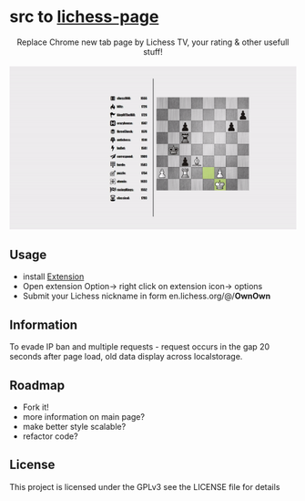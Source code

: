 # src to [lichess-page](https://chrome.google.com/webstore/detail/lichess-page/mckbhoccfkhafmkeiemcgoobfjplndin)




<p align="center">
 Replace Chrome new tab page by Lichess TV, your rating & other usefull stuff!
 <br><br>
 <img src="example-page.gif?raw=true " alt="example">
</p>



## Usage
- install [Extension](https://chrome.google.com/webstore/detail/lichess-page/mckbhoccfkhafmkeiemcgoobfjplndin)
- Open extension Option-> right click on extension icon-> options
- Submit your Lichess nickname in form en.lichess.org/@/**OwnOwn**

## Information
To evade IP ban and multiple requests - request occurs in the gap 20 seconds after page load, old data display across localstorage.

## Roadmap
- Fork it!
- more information on main page?
- make better style scalable?
- refactor code?




## License
This project is licensed under the GPLv3 see the LICENSE file for details

